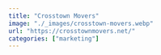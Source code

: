 ```yaml
---
title: "Crosstown Movers"
image: "./_images/crosstown-movers.webp"
url: "https://crosstownmovers.net/"
categories: ["marketing"]
---
```

